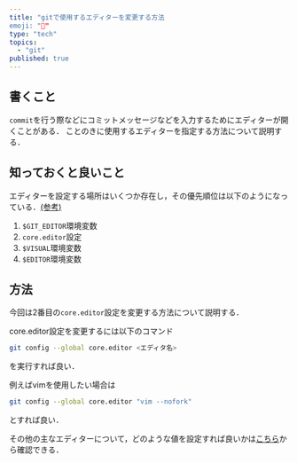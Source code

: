 ```yaml
---
title: "gitで使用するエディターを変更する方法
emoji: "🚗"
type: "tech"
topics:
  - "git"
published: true
---
```



## 書くこと

`commit`を行う際などにコミットメッセージなどを入力するためにエディターが開くことがある．
ことのきに使用するエディターを指定する方法について説明する．

## 知っておくと良いこと

エディターを設定する場所はいくつか存在し，その優先順位は以下のようになっている．[(参考)](https://git-scm.com/docs/git-var#Documentation/git-var.txt-GITEDITOR)

1. `$GIT_EDITOR`環境変数
2. `core.editor`設定
3. `$VISUAL`環境変数
4. `$EDITOR`環境変数

## 方法

今回は2番目の`core.editor`設定を変更する方法について説明する．

core.editor設定を変更するには以下のコマンド

```bash
git config --global core.editor <エディタ名>
```

を実行すれば良い．

例えばvimを使用したい場合は

```bash
git config --global core.editor "vim --nofork"
```

とすれば良い．

その他の主なエディターについて，どのような値を設定すれば良いかは[こちら](https://git-scm.com/book/en/v2/Appendix-C:-Git-Commands-Setup-and-Config#ch_core_editor)から確認できる．
